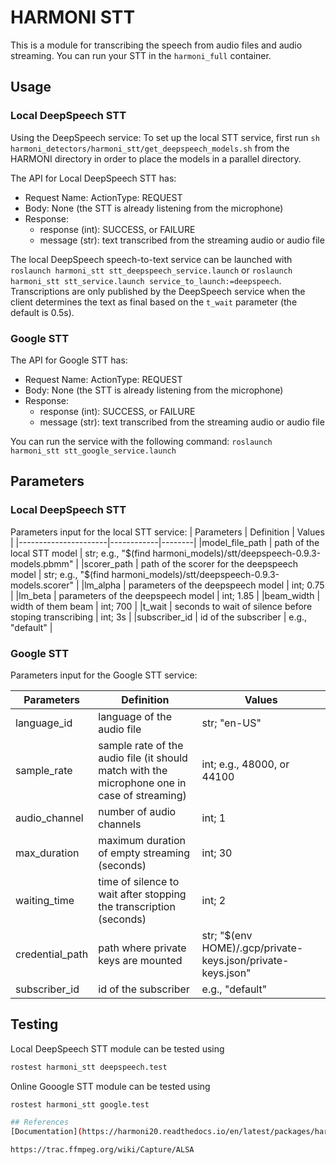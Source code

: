 # HARMONI STT
This is a module for transcribing the speech from audio files and audio streaming. 
You can run your STT in the `harmoni_full` container.

## Usage

### Local DeepSpeech STT
Using the DeepSpeech service:
To set up the local STT service, first run `sh harmoni_detectors/harmoni_stt/get_deepspeech_models.sh` 
from the HARMONI directory in order to place the models in a parallel directory.


The API for Local DeepSpeech STT has:
- Request Name: ActionType: REQUEST
- Body: None (the STT is already listening from the microphone)
- Response:
    - response (int): SUCCESS, or FAILURE 
    - message (str): text transcribed from the streaming audio or audio file


The local DeepSpeech speech-to-text service can be launched with `roslaunch harmoni_stt stt_deepspeech_service.launch` or `roslaunch harmoni_stt stt_service.launch service_to_launch:=deepspeech`.
Transcriptions are only published by the DeepSpeech service when the client determines the text as final based on the `t_wait` parameter (the default is 0.5s).

### Google STT

The API for Google STT has:
- Request Name: ActionType: REQUEST
- Body: None (the STT is already listening from the microphone)
- Response:
    - response (int): SUCCESS, or FAILURE 
    - message (str): text transcribed from the streaming audio or audio file


You can run the service with the following command:
```roslaunch harmoni_stt stt_google_service.launch```

## Parameters

### Local DeepSpeech STT
Parameters input for the local STT service:
| Parameters           | Definition | Values |
|----------------------|------------|--------|
|model_file_path       |   path of the local STT model         |  str; e.g., "$(find harmoni_models)/stt/deepspeech-0.9.3-models.pbmm"      |
|scorer_path           |  path of the scorer for the deepspeech model          |  str; e.g., "$(find harmoni_models)/stt/deepspeech-0.9.3-models.scorer"       |
|lm_alpha              |   parameters of the deepspeech model         |   int; 0.75      |
|lm_beta               |   parameters of the deepspeech model           |   int; 1.85     |
|beam_width            |    width of them beam        | int; 700       |
|t_wait                |    seconds to wait of silence before stoping transcribing        | int; 3s       |
|subscriber_id         |    id of the subscriber        |  e.g., "default"      |

### Google STT

Parameters input for the Google STT service:

| Parameters           | Definition | Values |
|----------------------|------------|--------|
|language_id       |  language of the audio file    |  str; "en-US"    |
|sample_rate           |  sample rate of the audio file (it should match with the microphone one in case of streaming)        |  int; e.g., 48000, or 44100     |
|audio_channel              |   number of audio channels   |   int; 1      |
|max_duration               |   maximum duration of empty streaming (seconds)           |   int; 30   |
|waiting_time            |   time of silence to wait after stopping the transcription (seconds)     | int; 2       |
|credential_path                |   path where private keys are mounted        | str; "$(env HOME)/.gcp/private-keys.json/private-keys.json"      |
|subscriber_id         |    id of the subscriber        |  e.g., "default"      |


## Testing

Local DeepSpeech STT module can be tested using

```  bash
rostest harmoni_stt deepspeech.test
```

Online Gooogle STT module can be tested using

```  bash
rostest harmoni_stt google.test

## References
[Documentation](https://harmoni20.readthedocs.io/en/latest/packages/harmoni_stt.html)

https://trac.ffmpeg.org/wiki/Capture/ALSA

